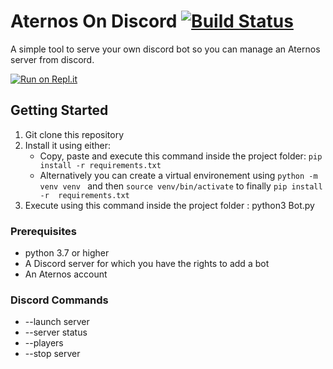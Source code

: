 
# Aternos On Discord [![Build Status](https://travis-ci.com/Mekolaos/JackADit.svg?branch=master)](https://travis-ci.com/Mekolaos/JackADit)

A simple tool to serve your own discord bot so you can manage an Aternos server from discord.

[![Run on Repl.it](https://repl.it/badge/github/Thebestandgreatest/aternosbot)](https://repl.it/github/Thebestandgreatest/aternosbot)

## Getting Started

1. Git clone this repository 
1. Install it using either:
   * Copy, paste and execute this command inside the project folder: ```pip install -r requirements.txt```
   * Alternatively you can create a virtual environement using ```python -m venv venv ``` and then ```source venv/bin/activate``` to finally ```pip install -r  requirements.txt```
1. Execute using this command inside the project folder : python3 Bot.py

### Prerequisites
- python 3.7 or higher
- A Discord server for which you have the rights to add a bot
- An Aternos account

### Discord Commands
- --launch server
- --server status
- --players
- --stop server


